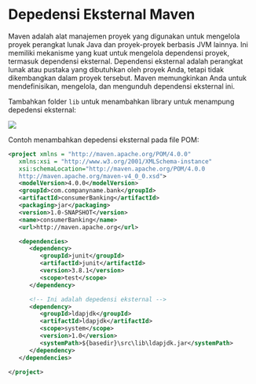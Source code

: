 # Depedensi Eksternal Maven

Maven adalah alat manajemen proyek yang digunakan untuk mengelola proyek perangkat lunak Java dan proyek-proyek berbasis JVM lainnya. Ini memiliki mekanisme yang kuat untuk mengelola dependensi proyek, termasuk dependensi eksternal. Dependensi eksternal adalah perangkat lunak atau pustaka yang dibutuhkan oleh proyek Anda, tetapi tidak dikembangkan dalam proyek tersebut. Maven memungkinkan Anda untuk mendefinisikan, mengelola, dan mengunduh dependensi eksternal ini.

Tambahkan folder `lib` untuk menambahkan library untuk menampung depedensi eksternal:

![](https://www.tutorialspoint.com/maven/images/external-project-structure.jpg)

Contoh menambahkan depedensi eksternal pada file POM:
```xml
<project xmlns = "http://maven.apache.org/POM/4.0.0" 
   xmlns:xsi = "http://www.w3.org/2001/XMLSchema-instance"
   xsi:schemaLocation="http://maven.apache.org/POM/4.0.0 
   http://maven.apache.org/maven-v4_0_0.xsd">
   <modelVersion>4.0.0</modelVersion>
   <groupId>com.companyname.bank</groupId>
   <artifactId>consumerBanking</artifactId>
   <packaging>jar</packaging>
   <version>1.0-SNAPSHOT</version>
   <name>consumerBanking</name>
   <url>http://maven.apache.org</url>

   <dependencies>
      <dependency>
         <groupId>junit</groupId>
         <artifactId>junit</artifactId>
         <version>3.8.1</version>
         <scope>test</scope>
      </dependency>

      <!-- Ini adalah depedensi eksternal -->
      <dependency>
         <groupId>ldapjdk</groupId>
         <artifactId>ldapjdk</artifactId>
         <scope>system</scope>
         <version>1.0</version>
         <systemPath>${basedir}\src\lib\ldapjdk.jar</systemPath>
      </dependency>
   </dependencies>

</project>
```